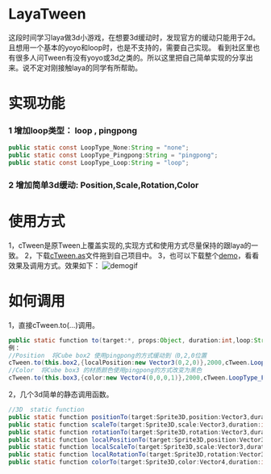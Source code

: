 [cTween.as]:https://github.com/dcl-Cheng/LayaTween/src/cTween.as
[demo]:https://github.com/dcl-Cheng/LayaTween
[demogif]:https://github.com/dcl-Cheng/LayaTween/demo.gif
# LayaTween
这段时间学习laya做3d小游戏，在想要3d缓动时，发现官方的缓动只能用于2d。且想用一个基本的yoyo和loop时，也是不支持的，需要自己实现。
看到社区里也有很多人问Tween有没有yoyo或3d之类的。所以这里把自己简单实现的分享出来。说不定对刚接触laya的同学有所帮助。

# 实现功能
### 1 增加loop类型： loop , pingpong
```java
public static const LoopType_None:String = "none";
public static const LoopType_Pingpong:String = "pingpong";
public static const LoopType_Loop:String = "loop";
```

### 2 增加简单3d缓动: Position,Scale,Rotation,Color

# 使用方式
1，cTween是原Tween上覆盖实现的,实现方式和使用方式尽量保持的跟laya的一致。
2，下载[cTween.as]文件拖到自己项目中。
3，也可以下载整个[demo]，看看效果及调用方式。效果如下：
![demogif]

# 如何调用
1，直接cTween.to(...)调用。
```java
public static function to(target:*, props:Object, duration:int,loop:String = LoopType_None, ease:Function = null, complete:Handler = null, delay:int = 0, coverBefore:Boolean = false, autoRecover:Boolean = true) :cTween
例：
//Position  将Cube box2 使用pingpong的方式缓动到（0,2,0位置
cTween.to(this.box2,{localPosition:new Vector3(0,2,0)},2000,cTween.LoopType_Pingpong,Ease.quadIn);
//Color  将Cube box3 的材质颜色使用pingpong的方式改变为黑色
cTween.to(this.box3,{color:new Vector4(0,0,0,1)},2000,cTween.LoopType_Pingpong,null,null,0,true);
```

2，几个3d简单的静态调用函数。
```java
//3D  static function 
public static function positionTo(target:Sprite3D,position:Vector3,duration:int,loop:String = LoopType_None,complete:Handler = null):cTween
public static function scaleTo(target:Sprite3D,scale:Vector3,duration:int,loop:String = LoopType_None,complete:Handler = null):cTween
public static function rotationTo(target:Sprite3D,rotation:Vector3,duration:int,loop:String = LoopType_None,complete:Handler = null):cTween
public static function localPositionTo(target:Sprite3D,position:Vector3,duration:int,loop:String = LoopType_None,complete:Handler = null):cTween
public static function localScaleTo(target:Sprite3D,scale:Vector3,duration:int,loop:String = LoopType_None,complete:Handler = null):cTween
public static function localRotationTo(target:Sprite3D,rotation:Vector3,duration:int,loop:String = LoopType_None,complete:Handler = null):cTween
public static function colorTo(target:Sprite3D,color:Vector4,duration:int,loop:String = LoopType_None,complete:Handler = null):cTween
```
